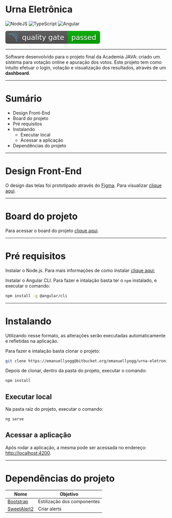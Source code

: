 Urna Eletrônica
=======

![NodeJS](https://img.shields.io/badge/node.js-6DA55F?style=for-the-badge&logo=node.js&logoColor=white)  ![TypeScript](https://img.shields.io/badge/typescript-%23007ACC.svg?style=for-the-badge&logo=typescript&logoColor=white) ![Angular](https://img.shields.io/badge/angular-%23DD0031.svg?style=for-the-badge&logo=angular&logoColor=white)

![Angular](/measure.svg)


---



Software desenvolvido para o projeto final da Academia JAVA: criado um sistema para votação online e apuração dos votos.
Este projeto tem como intuíto efetuar o login, votação e visualização dos resultados, através de um **dashboard**.

---

Sumário
=======

- Design Front-End
- Board do projeto
- Pré requisitos
- Instalando
  - Executar local
  - Acessar a aplicação
- Dependências do projeto

---

Design Front-End
================
O design das telas foi prototipado através do [Figma](https://www.figma.com/). Para visualizar [clique aqui](https://www.figma.com/file/lPDz188R43fcTonhGxGuxC/Vota%C3%A7%C3%A3o?node-id=0%3A1).

---

Board do projeto
================
Para acessar o board do projeto [clique aqui](https://senju.atlassian.net/jira/software/projects/UE/boards/4).

---

Pré requisitos
==========
Instalar o Node.js. Para mais informações de como instalar [clique aqui](https://nodejs.org/en/);


Instalar o Angular CLI. Para fazer e intalação basta ter o `npm` instalado, e executar o comando:
```sh
npm install -g @angular/cli
```

---

# Instalando

Utilizando nesse formato, as alterações serão executadas automaticamente e refletidas na aplicação.

Para fazer e intalação basta clonar o projeto: 
```sh
git clone https://emanuellyogg@bitbucket.org/emanuellyogg/urna-eletronica-frontend.git
```

Depois de clonar, dentro da pasta do projeto, executar o comando:
```sh
npm install
```

Executar local
--------------
Na pasta raiz do projeto, executar o comando:
```sh
ng serve
```

Acessar a aplicação
-------------------
Após rodar a aplicação, a mesma pode ser acessada no endereço: [http://localhost:4200](http://localhost:4200).

---
Dependências do projeto
=======================
| Nome                                                               | Objetivo                             |
| ------------------------------------------------------------------ | ------------------------------------ |
| [Bootstrap](https://getbootstrap.com/)                            | Estilização dos componentes                  |
| [SweetAlert2](https://sweetalert2.github.io/#examples)       | Criar alerts                     |
